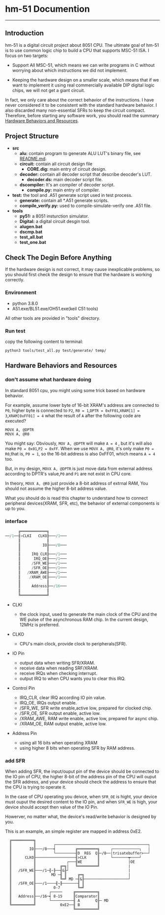 # hm-51 Documention
---
## Introduction
 hm-51 is a digital circuit project about 8051 CPU. The ultimate goal of hm-51 is to use common logic chip to build a CPU that supports MSC-51 ISA. I focus on two targets:

   - Support All MSC-51, which means we can write programs in C without worrying about which instructions we did not implement.
  
   - Keeping the hardware design on a smaller scale, which means that if we want to implement it using real commercially available DIP digital logic chips, we will not get a giant circuit.

  In fact, we only care about the correct behavior of the instructions. I have never considered it to be consistent with the standard hardware behavior. I also discarded many non-essential SFRs to keep the circuit compact. Therefore, before starting any software work, you should read the summary [Hardware Behaviors and Resources](##hardware-behaviors-and-resources).

## Project Structure
  - **src**
    - **alu:** contain program to generate ALU LUT's binary file, see [README.md](src/alu/README.md).
    - **circuit:** contain all circuit design file
      - **CORE.dig:** main entry of circuit design.
    - **decoder:** contain all decoder script that describe deocder's LUT.
      - **decoder.ds:** main decoder script file.
    - **dscompiler:** It's an compiler of decoder script.
      - **compile.py:** main entry of compiler.
  - **test:** the tool and .A51 generate script used in test process.
    - **generate:** contain all *.A51 generate scripts.
    - **compile_verify.py:** used to compile-simulate-verify one .A51 file.
  - **tools**
    - **py51:** a 8051 insturction simulator.
    - **Digital:** a digital circuit desgin tool.
    - **alugen.bat**
    - **dscmp.bat**
    - **test_all.bat**
    - **test_one.bat**

## Check The Degin Before Anything
 If the hardware design is not correct, it may cause inexplicable problems, so you should first check the design to ensure that the hardware is working correctly.

### Environment
  - python 3.8.0
  - A51.exe/BL51.exe/OH51.exe(keil C51 tools)
 
  All other tools are provided in "tools" directory.

### Run test
 copy the following content to terminal:

 ```
 python3 tools/test_all.py test/generate/ temp/
 ```

## Hardware Behaviors and Resources 


### don't assume what hardware doing
In standard 8051 cpu, you might using some trick based on hardware behavior.

For example, assume lower byte of 16-bit XRAM's address are connected to `P0`, higher byte is connected to `P2`, `R0 = 1`,`DPTR = 0xFF01`,`XRAM[1] = 3`,`XRAM[0xFF01] = 4`  what the result of `A` after the following code are executed?

```
MOVX A, @DPTR
MOVX A, @R0
```
You might say: Obviously, `MOV A, @DPTR` will make `A = 4` , but it's will also make `P0 = 0x01`,`P2 = 0xFF`. When we use `MOVX A, @R0`, it's only make `P0 = R0`,that is, `P0 = 1`, so the 16-bit address is also 0xFF01, which means `A = 4` too.

 But, in my design, `MOVX A, @DPTR` is just move data from external address according to DPTR's value,`P0` and `P1` are not exist in CPU core.

 In theory, `MOVX A, @R0` just provide a 8-bit address of extrnal RAM, You should not assume the higher 8-bit address value.

What you should do is read this chapter to understand how to connect peripheral devices(XRAM, SFR, etc), the behavior of external components is up to you.

### interface

``` python
      ╔════════════╗
──/1──╢>CLKI   CLKO╟───/1───
      ║            ║
      ║          IO╟───/8───
      ║            ║
      ║     IRQ_CLR╟───/1───
      ║      IRQ_OE╟───/1───
      ║     /SFR_WE╟───/1───
      ║     /SFR_OE╟───/1───
      ║   /XRAM_AWE╟───/1───
      ║    /XRAM_OE╟───/1───
      ║            ║
      ║     Address╟──/16───
      ║            ║
      ╚════════════╝     

```
  - CLKI
    - the clock input, used to generate the main clock of the CPU and the WE pulse of the asynchronous RAM chip. In the current design, 12MHz is preferred.
  
  - CLKO
    - CPU's main clock, provide clock to peripherals(SFR).

 - IO Pin
   -  output data when writing SFR/XRAM.
   -  receive data when reading SRF/XRAM.
   -  receive IRQs when checking interrupt.
   -  output IRQ to when CPU wants you to clear this IRQ.
  
-  Control Pin
   -  IRQ_CLR, clear IRQ according IO pin value.
   -  IRQ_OE, IRQs output enable.
   -  /SFR_WE, SFR write enable,active low, prepared for clocked chip.
   -  /SFR_OE, SFR output enable, active low.
   -  /XRAM_AWE, RAM write enable, active low, prepared for async chip.
   -  /XRAM_OE, RAM output enable, active low.
   
 - Address Pin
   - using all 16 bits when operating XRAM
   - using higher 8 bits when operating SFR by RAM address.

### add SFR
 When adding SFR, the input/ouput pin of the device should be connected to the IO pin of CPU, the higher 8-bit of the address pin of the CPU will ouput the SFR address, and your device should check the address to ensure that the CPU is trying to operate it. 

  In the case of CPU operating you deivce, when `SFR_OE` is hight, your device must ouput the desired content to the IO pin, and when `SFR_WE` is high, your device should accept then value of the IO Pin.

  Howerver, no matter what, the device's read/write behavior is designed by you.

 This is an example, an simple register are mapped in address 0xE2.
  ```
    ╔══════════╗
    ║          ║        ┌──────────────────────────────────────────┐
    ║        IO╟───/8───┥         ╔═════════╗     ┌────────────┐   |
    ║          ║        └─────────╢D  REG  Q╟─/8──|trisatebuffer>──┘ 
    ║      CLKO╟──────────────────╢>CLK     ║     └───────┯────┘ 
    ║          ║              ┌───╢WE       ║             |OE
    ║          ║           ╔═╗|   ╚═════════╝             |
    ║   /SFR_WE╟───/1─╢~╟──╢&╟┘                           |
    ║          ║       MD ─╢ ║     ╔═╗                    |
    ║          ║           ╚═╝ MD ─╢&╟────────────────────┘
    ║   /SFR_OE╟───/1────╢~╟───────╢ ║               
    ║          ║        0-7        ╚═╝               
    ║          ║      ┌─────     ╔══════════╗                                        
    ║   Address╟──/16─┥ 8-15     ║Comparator║                                            
    ║          ║      └──────────╢ A       Q╟─ MD                                          
    ╚══════════╝           0xE2──╢ B        ║                                          
                                 ╚══════════╝      
  ```







